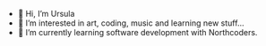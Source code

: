 - 👋 Hi, I’m Ursula
- 👀 I’m interested in art, coding, music and learning new stuff... 
- 🌱 I’m currently learning software development with Northcoders.

<!---
ursa1minor/ursa1minor is a ✨ special ✨ repository because its `README.md` (this file) appears on your GitHub profile.
You can click the Preview link to take a look at your changes.
--->
